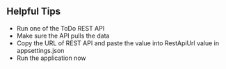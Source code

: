 ﻿## Helpful Tips
- Run one of the ToDo REST API 
- Make sure the API pulls the data
- Copy the URL of REST API and paste the value into RestApiUrl value in appsettings.json
- Run the application now

